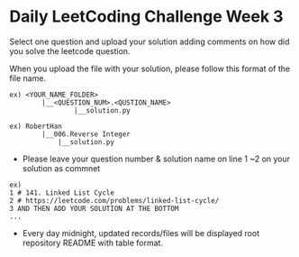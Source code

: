 # Daily LeetCoding Challenge Week 3

Select one question and upload your solution adding comments on how did you solve the leetcode question.

When you upload the file with your solution, please follow this format of the file name.

```
ex) <YOUR_NAME_FOLDER>
        |__<QUESTION_NUM>.<QUSTION_NAME>
                |__solution.py

ex) RobertHan
        |__006.Reverse Integer
            |__solution.py
```

- Please leave your question number & solution name on line 1 ~2 on your solution as commnet

```
ex)
1 # 141. Linked List Cycle
2 # https://leetcode.com/problems/linked-list-cycle/
3 AND THEN ADD YOUR SOLUTION AT THE BOTTOM
...

```

- Every day midnight, updated records/files will be displayed root repository README with table format.
